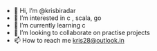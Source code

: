 - 👋 Hi, I’m @krisbiradar
- 👀 I’m interested in  c , scala, go
- 🌱 I’m currently learning c
- 💞️ I’m looking to collaborate on practise projects
- 📫 How to reach me kris28@outlook.in

<!---
krisbiradar/krisbiradar is a ✨ special ✨ repository because its `README.md` (this file) appears on your GitHub profile.
You can click the Preview link to take a look at your changes.
--->

